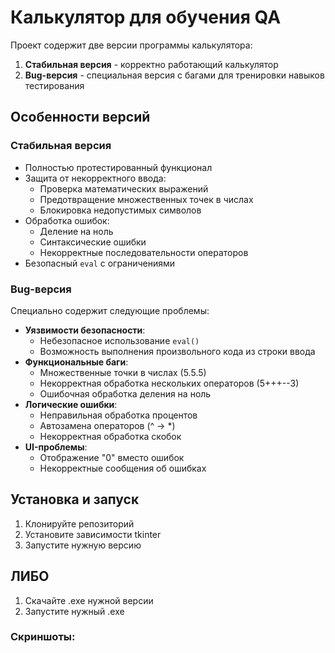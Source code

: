 # Калькулятор для обучения QA

Проект содержит две версии программы калькулятора:
1. **Стабильная версия** - корректно работающий калькулятор
2. **Bug-версия** - специальная версия с багами для тренировки навыков тестирования

## Особенности версий

### Стабильная версия
- Полностью протестированный функционал
- Защита от некорректного ввода:
  - Проверка математических выражений
  - Предотвращение множественных точек в числах
  - Блокировка недопустимых символов
- Обработка ошибок:
  - Деление на ноль
  - Синтаксические ошибки
  - Некорректные последовательности операторов
- Безопасный `eval` с ограничениями

### Bug-версия
Специально содержит следующие проблемы:
- **Уязвимости безопасности**:
  - Небезопасное использование `eval()`
  - Возможность выполнения произвольного кода из строки ввода
- **Функциональные баги**:
  - Множественные точки в числах (5.5.5)
  - Некорректная обработка нескольких операторов (5+++--3)
  - Ошибочная обработка деления на ноль
- **Логические ошибки**:
  - Неправильная обработка процентов
  - Автозамена операторов (^ → *)
  - Некорректная обработка скобок
- **UI-проблемы**:
  - Отображение "0" вместо ошибок
  - Некорректные сообщения об ошибках

## Установка и запуск
1. Клонируйте репозиторий
2. Установите зависимости tkinter
3. Запустите нужную версию

## ЛИБО

1. Скачайте .exe нужной версии
2. Запустите нужный .exe

### Скриншоты:


